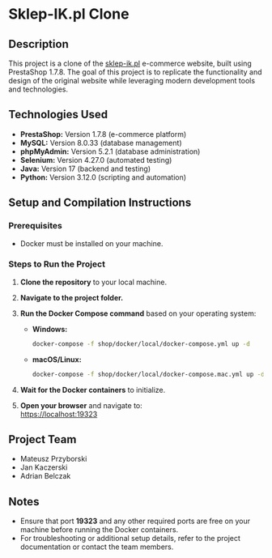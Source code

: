 # Sklep-IK.pl Clone

## Description
This project is a clone of the [sklep-ik.pl](https://sklep-ik.pl) e-commerce website, built using PrestaShop 1.7.8. The goal of this project is to replicate the functionality and design of the original website while leveraging modern development tools and technologies.

## Technologies Used
- **PrestaShop:** Version 1.7.8 (e-commerce platform)
- **MySQL:** Version 8.0.33 (database management)
- **phpMyAdmin:** Version 5.2.1 (database administration)
- **Selenium:** Version 4.27.0 (automated testing)
- **Java:** Version 17 (backend and testing)
- **Python:** Version 3.12.0 (scripting and automation)

## Setup and Compilation Instructions

### Prerequisites
- Docker must be installed on your machine.

### Steps to Run the Project
1. **Clone the repository** to your local machine.
2. **Navigate to the project folder.**
3. **Run the Docker Compose command** based on your operating system:

   - **Windows:**
     ```bash
     docker-compose -f shop/docker/local/docker-compose.yml up -d
     ```
   - **macOS/Linux:**
     ```bash
     docker-compose -f shop/docker/local/docker-compose.mac.yml up -d
     ```

4. **Wait for the Docker containers** to initialize.
5. **Open your browser** and navigate to:  
   [https://localhost:19323](https://localhost:19323)

## Project Team
- Mateusz Przyborski
- Jan Kaczerski
- Adrian Belczak

## Notes
- Ensure that port **19323** and any other required ports are free on your machine before running the Docker containers.
- For troubleshooting or additional setup details, refer to the project documentation or contact the team members.

